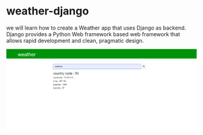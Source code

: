 # weather-django

we will learn how to create a Weather app that uses Django as backend. Django provides a Python Web framework based web framework that allows rapid development and clean, pragmatic design.

![screen](screen.png)
